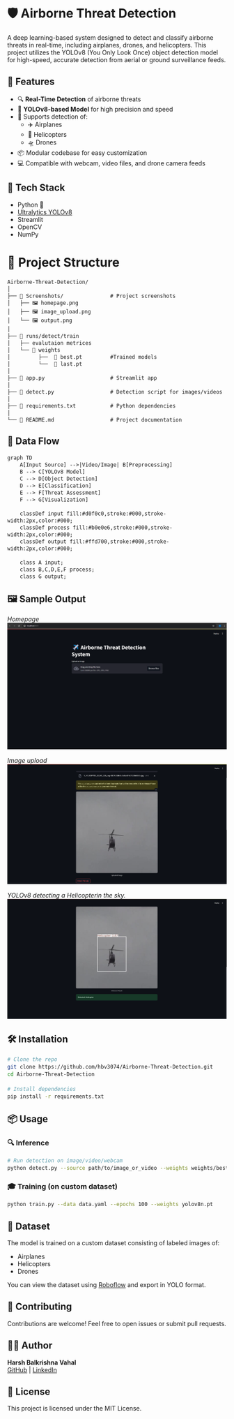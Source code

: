 
# 🛡️ Airborne Threat Detection

A deep learning-based system designed to detect and classify airborne threats in real-time, including airplanes, drones, and helicopters. This project utilizes the YOLOv8 (You Only Look Once) object detection model for high-speed, accurate detection from aerial or ground surveillance feeds.

## 🚀 Features

- 🔍 **Real-Time Detection** of airborne threats
- 🧠 **YOLOv8-based Model** for high precision and speed
- 🎯 Supports detection of:
  - ✈️ Airplanes
  - 🚁 Helicopters
  - 🛸 Drones
- 📦 Modular codebase for easy customization
- 💻 Compatible with webcam, video files, and drone camera feeds

## 🧰 Tech Stack

- Python 🐍
- [Ultralytics YOLOv8](https://github.com/ultralytics/ultralytics)
- Streamlit
- OpenCV
- NumPy

# 📂 Project Structure

```
Airborne-Threat-Detection/
│
├── 📁 Screenshots/               # Project screenshots
│   ├── 🖼️ homepage.png
│   ├── 🖼️ image_upload.png
│   └── 🖼️ output.png
│
├── 📁 runs/detect/train
│   ├── evalutaion metrices         
│   └── 📁 weights
│         ├──  📄 best.pt         #Trained models
│         └──  📄 last.pt         
│
├── 📄 app.py                     # Streamlit app
│
├── 📄 detect.py                  # Detection script for images/videos
│
├── 📄 requirements.txt           # Python dependencies
│
└── 📄 README.md                  # Project documentation
```

## 🔄 Data Flow

```mermaid
graph TD
    A[Input Source] -->|Video/Image| B[Preprocessing]
    B --> C[YOLOv8 Model]
    C --> D[Object Detection]
    D --> E[Classification]
    E --> F[Threat Assessment]
    F --> G[Visualization]
    
    classDef input fill:#d0f0c0,stroke:#000,stroke-width:2px,color:#000;
    classDef process fill:#b0e0e6,stroke:#000,stroke-width:2px,color:#000;
    classDef output fill:#ffd700,stroke:#000,stroke-width:2px,color:#000;
    
    class A input;
    class B,C,D,E,F process;
    class G output;
```
## 🖼️ Sample Output

*Homepage*
![sample](https://github.com/hbv3074/Airborne-Threat-Detection/blob/main/Screenshots/homepage.png)

*Image upload*
![sample](https://github.com/hbv3074/Airborne-Threat-Detection/blob/main/Screenshots/image_upload.png) 

*YOLOv8 detecting a Helicopterin the sky.*
![sample](https://github.com/hbv3074/Airborne-Threat-Detection/blob/main/Screenshots/output.png) 


## 🛠️ Installation

```bash
# Clone the repo
git clone https://github.com/hbv3074/Airborne-Threat-Detection.git
cd Airborne-Threat-Detection

# Install dependencies
pip install -r requirements.txt
```

## 📦 Usage

### 🔍 Inference

```bash
# Run detection on image/video/webcam
python detect.py --source path/to/image_or_video --weights weights/best.pt --conf 0.5
```

### 🎓 Training (on custom dataset)

```bash
python train.py --data data.yaml --epochs 100 --weights yolov8n.pt
```

## 📁 Dataset

The model is trained on a custom dataset consisting of labeled images of:
- Airplanes
- Helicopters
- Drones

You can view the dataset using [Roboflow]([https://roboflow.com/](https://universe.roboflow.com/ahmedmohsen/drone-detection-new-peksv)) and export in YOLO format.

## 🤝 Contributing

Contributions are welcome! Feel free to open issues or submit pull requests.

## 🧑‍💻 Author

**Harsh Balkrishna Vahal**  
[GitHub](https://github.com/hbv3074) | [LinkedIn](https://www.linkedin.com/in/harsh-vahal)

## 📜 License

This project is licensed under the MIT License.

